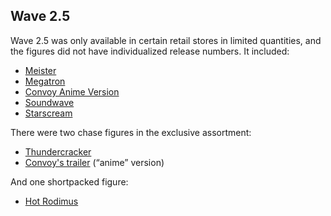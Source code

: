 Wave 2.5
--------

Wave 2.5 was only available in certain retail stores in limited quantities, and the figures did not have individualized release numbers. It included:

-   [Meister](Jazz#Takara_GTF_08_Meister "wikilink")
-   [Megatron](Megatron#Takara_GTF_07_Megatron "wikilink")
-   [Convoy Anime Version](Optimus_Prime#Takara_GTF_06_Anime_Convoy "wikilink")
-   [Soundwave](Soundwave#Takara_Soundwave_with_Jaguar "wikilink")
-   [Starscream](Starscream#Takara_Starscream "wikilink")

There were two chase figures in the exclusive assortment:

-   [Thundercracker](Thundercracker#Takara_Thundercracker "wikilink")
-   [Convoy's trailer](Optimus_Prime#Takara_Anime_Convoy_Trailer "wikilink") (“anime” version)

And one shortpacked figure:

-   [Hot Rodimus](Hot_Rod#Takara_Hot_Rodimus "wikilink")
